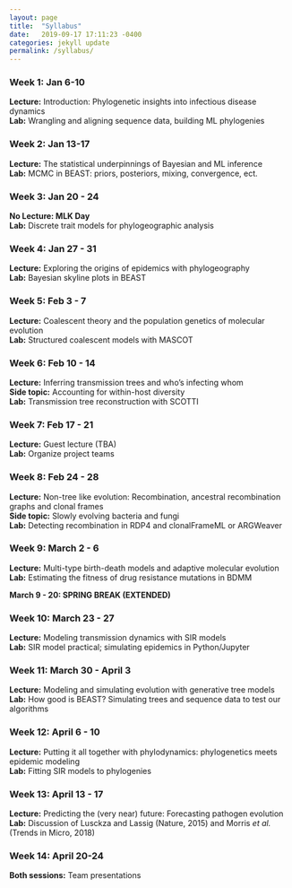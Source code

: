 ```yaml
---
layout: page
title:  "Syllabus"
date:   2019-09-17 17:11:23 -0400
categories: jekyll update
permalink: /syllabus/
---
```


### Week 1: Jan 6-10
**Lecture:** Introduction: Phylogenetic insights into infectious disease dynamics <br>
**Lab:** Wrangling and aligning sequence data, building ML phylogenies 

### Week 2: Jan 13-17
**Lecture:** The statistical underpinnings of Bayesian and ML inference <br> 
**Lab:** MCMC in BEAST: priors, posteriors, mixing, convergence, ect.

### Week 3: Jan 20 - 24
**No Lecture: MLK Day** <br>
**Lab:** Discrete trait models for phylogeographic analysis

### Week 4: Jan 27 - 31
**Lecture:**  Exploring the origins of epidemics with phylogeography <br>
**Lab:** Bayesian skyline plots in BEAST

### Week 5: Feb 3 - 7
**Lecture:** Coalescent theory and the population genetics of molecular evolution <br>
**Lab:** Structured coalescent models with MASCOT

### Week 6: Feb 10 - 14 
**Lecture:** Inferring transmission trees and who’s infecting whom <br>
**Side topic:** Accounting for within-host diversity <br>
**Lab:** Transmission tree reconstruction with SCOTTI

### Week 7: Feb 17 - 21
**Lecture:** Guest lecture (TBA) <br>
**Lab:** Organize project teams

### Week 8: Feb 24 - 28
**Lecture:** Non-tree like evolution: Recombination, ancestral recombination graphs and clonal frames <br>
**Side topic:** Slowly evolving bacteria and fungi <br>
**Lab:** Detecting recombination in RDP4 and clonalFrameML or ARGWeaver

### Week 9: March 2 - 6
**Lecture:** Multi-type birth-death models and adaptive molecular evolution <br>
**Lab:** Estimating the fitness of drug resistance mutations in BDMM

**March 9 - 20: SPRING BREAK (EXTENDED)** 

### Week 10: March 23 - 27
**Lecture:** Modeling transmission dynamics with SIR models <br>
**Lab:** SIR model practical; simulating epidemics in Python/Jupyter

### Week 11:  March 30 - April 3
**Lecture:** Modeling and simulating evolution with generative tree models <br>
**Lab:** How good is BEAST? Simulating trees and sequence data to test our algorithms

### Week 12:  April 6 - 10
**Lecture:** Putting it all together with phylodynamics: phylogenetics meets epidemic modeling <br>
**Lab:** Fitting SIR models to phylogenies

### Week 13: April 13 - 17
**Lecture:** Predicting the (very near) future: Forecasting pathogen evolution <br> 
**Lab:** Discussion of Lusckza and Lassig (Nature, 2015) and Morris *et al.* (Trends in Micro, 2018) 

### Week 14: April 20-24
**Both sessions:** Team presentations
